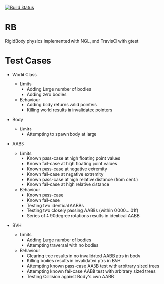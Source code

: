 [![Build Status](https://travis-ci.com/Grigler/RB.svg?branch=master)](https://travis-ci.com/Grigler/RB)

# RB
RigidBody physics implemented with NGL, and TravisCI with gtest

# Test Cases 

  - World Class
    - Limits
      - Adding Large number of bodies
      - Adding zero bodies
    - Behaviour
      - Adding body returns valid pointers
      - Killing world results in invalidated pointers
     
  - Body
    - Limits
      - Attempting to spawn body at large 
    
  - AABB
    - Limits
      - Known pass-case at high floating point values
      - Known fail-case at high floating point values
      - Known pass-case at negative extremity
      - Known fail-case at negative extremity
      - Known pass-case at high relative distance (from cent.)
      - Known fail-case at high relative distance      
    - Behaviour
      - Known pass-case
      - Known fail-case
      - Testing two identical AABBs
      - Testing two closely passing AABBs (within 0.000....01f)
      - Series of 4 90degree rotations results in identical AABB
    
  - BVH
    - Limits
      - Adding Large number of bodies
      - Attempting traversal with no bodies
    - Behaviour
      - Clearing tree results in no invalidated AABB ptrs in body
      - Killing bodies results in invalidated ptrs in BVH
      - Attempting known pass-case AABB test with arbitrary sized trees
      - Attempting known fail-case AABB test with arbitrary sized trees
      - Testing Collision against Body's own AABB

